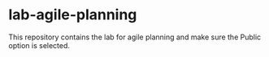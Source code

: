# lab-agile-planning
This repository contains the lab for agile planning and make sure the Public option is selected.
